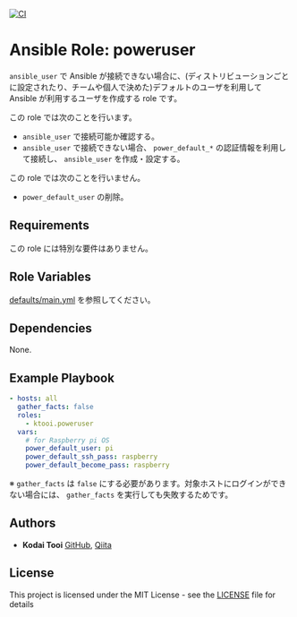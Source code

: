 [![CI](https://github.com/ktooi/ansible-role-poweruser/workflows/CI/badge.svg)](https://github.com/ktooi/ansible-role-poweruser/actions?query=workflow%3ACI+branch%3Amain)

# Ansible Role: poweruser

`ansible_user` で Ansible が接続できない場合に、(ディストリビューションごとに設定されたり、チームや個人で決めた)デフォルトのユーザを利用して Ansible が利用するユーザを作成する role です。

この role では次のことを行います。

* `ansible_user` で接続可能か確認する。
* `ansible_user` で接続できない場合、 `power_default_*` の認証情報を利用して接続し、 `ansible_user` を作成・設定する。

この role では次のことを行いません。

* `power_default_user` の削除。

## Requirements

この role には特別な要件はありません。

## Role Variables

[defaults/main.yml](defaults/main.yml) を参照してください。


## Dependencies

None.

## Example Playbook

```yaml
- hosts: all
  gather_facts: false
  roles:
    - ktooi.poweruser
  vars:
    # for Raspberry pi OS
    power_default_user: pi
    power_default_ssh_pass: raspberry
    power_default_become_pass: raspberry
```

※ `gather_facts` は `false` にする必要があります。対象ホストにログインができない場合には、 `gather_facts` を実行しても失敗するためです。

## Authors

* **Kodai Tooi** [GitHub](https://github.com/ktooi), [Qiita](https://qiita.com/ktooi)

## License

This project is licensed under the MIT License - see the [LICENSE](LICENSE) file for details
